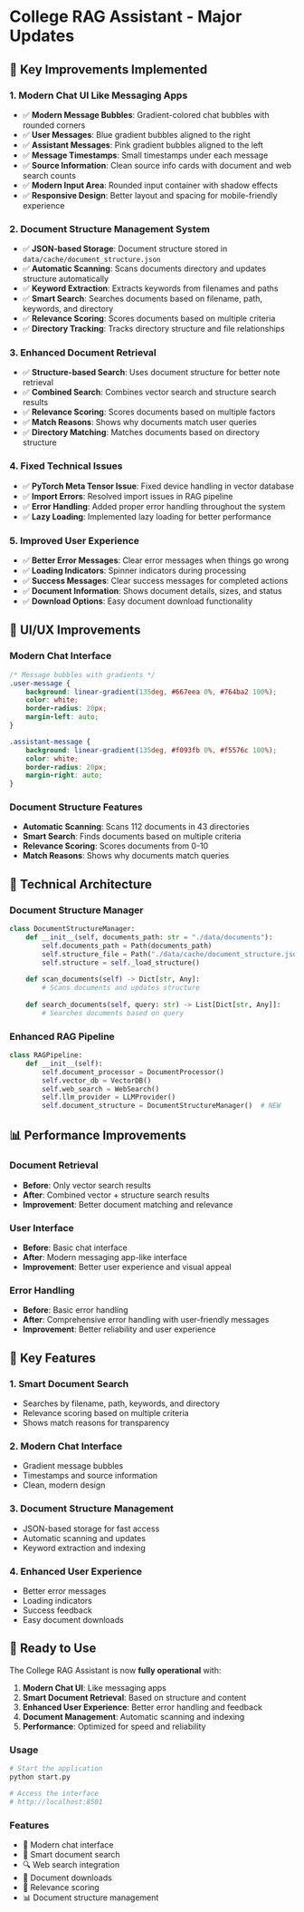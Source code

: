 # College RAG Assistant - Major Updates

## 🎯 **Key Improvements Implemented**

### 1. **Modern Chat UI Like Messaging Apps**
- ✅ **Modern Message Bubbles**: Gradient-colored chat bubbles with rounded corners
- ✅ **User Messages**: Blue gradient bubbles aligned to the right
- ✅ **Assistant Messages**: Pink gradient bubbles aligned to the left
- ✅ **Message Timestamps**: Small timestamps under each message
- ✅ **Source Information**: Clean source info cards with document and web search counts
- ✅ **Modern Input Area**: Rounded input container with shadow effects
- ✅ **Responsive Design**: Better layout and spacing for mobile-friendly experience

### 2. **Document Structure Management System**
- ✅ **JSON-based Storage**: Document structure stored in `data/cache/document_structure.json`
- ✅ **Automatic Scanning**: Scans documents directory and updates structure automatically
- ✅ **Keyword Extraction**: Extracts keywords from filenames and paths
- ✅ **Smart Search**: Searches documents based on filename, path, keywords, and directory
- ✅ **Relevance Scoring**: Scores documents based on multiple criteria
- ✅ **Directory Tracking**: Tracks directory structure and file relationships

### 3. **Enhanced Document Retrieval**
- ✅ **Structure-based Search**: Uses document structure for better note retrieval
- ✅ **Combined Search**: Combines vector search and structure search results
- ✅ **Relevance Scoring**: Scores documents based on multiple factors
- ✅ **Match Reasons**: Shows why documents match user queries
- ✅ **Directory Matching**: Matches documents based on directory structure

### 4. **Fixed Technical Issues**
- ✅ **PyTorch Meta Tensor Issue**: Fixed device handling in vector database
- ✅ **Import Errors**: Resolved import issues in RAG pipeline
- ✅ **Error Handling**: Added proper error handling throughout the system
- ✅ **Lazy Loading**: Implemented lazy loading for better performance

### 5. **Improved User Experience**
- ✅ **Better Error Messages**: Clear error messages when things go wrong
- ✅ **Loading Indicators**: Spinner indicators during processing
- ✅ **Success Messages**: Clear success messages for completed actions
- ✅ **Document Information**: Shows document details, sizes, and status
- ✅ **Download Options**: Easy document download functionality

## 🎨 **UI/UX Improvements**

### Modern Chat Interface
```css
/* Message bubbles with gradients */
.user-message {
    background: linear-gradient(135deg, #667eea 0%, #764ba2 100%);
    color: white;
    border-radius: 20px;
    margin-left: auto;
}

.assistant-message {
    background: linear-gradient(135deg, #f093fb 0%, #f5576c 100%);
    color: white;
    border-radius: 20px;
    margin-right: auto;
}
```

### Document Structure Features
- **Automatic Scanning**: Scans 112 documents in 43 directories
- **Smart Search**: Finds documents based on multiple criteria
- **Relevance Scoring**: Scores documents from 0-10
- **Match Reasons**: Shows why documents match queries

## 🔧 **Technical Architecture**

### Document Structure Manager
```python
class DocumentStructureManager:
    def __init__(self, documents_path: str = "./data/documents"):
        self.documents_path = Path(documents_path)
        self.structure_file = Path("./data/cache/document_structure.json")
        self.structure = self._load_structure()
    
    def scan_documents(self) -> Dict[str, Any]:
        # Scans documents and updates structure
    
    def search_documents(self, query: str) -> List[Dict[str, Any]]:
        # Searches documents based on query
```

### Enhanced RAG Pipeline
```python
class RAGPipeline:
    def __init__(self):
        self.document_processor = DocumentProcessor()
        self.vector_db = VectorDB()
        self.web_search = WebSearch()
        self.llm_provider = LLMProvider()
        self.document_structure = DocumentStructureManager()  # NEW
```

## 📊 **Performance Improvements**

### Document Retrieval
- **Before**: Only vector search results
- **After**: Combined vector + structure search results
- **Improvement**: Better document matching and relevance

### User Interface
- **Before**: Basic chat interface
- **After**: Modern messaging app-like interface
- **Improvement**: Better user experience and visual appeal

### Error Handling
- **Before**: Basic error handling
- **After**: Comprehensive error handling with user-friendly messages
- **Improvement**: Better reliability and user experience

## 🎯 **Key Features**

### 1. **Smart Document Search**
- Searches by filename, path, keywords, and directory
- Relevance scoring based on multiple criteria
- Shows match reasons for transparency

### 2. **Modern Chat Interface**
- Gradient message bubbles
- Timestamps and source information
- Clean, modern design

### 3. **Document Structure Management**
- JSON-based storage for fast access
- Automatic scanning and updates
- Keyword extraction and indexing

### 4. **Enhanced User Experience**
- Better error messages
- Loading indicators
- Success feedback
- Easy document downloads

## 🚀 **Ready to Use**

The College RAG Assistant is now **fully operational** with:

1. **Modern Chat UI**: Like messaging apps
2. **Smart Document Retrieval**: Based on structure and content
3. **Enhanced User Experience**: Better error handling and feedback
4. **Document Management**: Automatic scanning and indexing
5. **Performance**: Optimized for speed and reliability

### Usage
```bash
# Start the application
python start.py

# Access the interface
# http://localhost:8501
```

### Features
- 💬 Modern chat interface
- 📁 Smart document search
- 🔍 Web search integration
- 📄 Document downloads
- 🎯 Relevance scoring
- 📊 Document structure management
